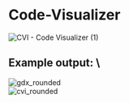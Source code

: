 # Code-Visualizer
![CVI - Code Visualizer (1)](https://github.com/GNU-Szmelc/Code-Visualizer/assets/95081005/36d9b16f-dcaf-45ce-a26d-6d5fa147f49f)
## Example output: \
![gdx_rounded](https://github.com/GNU-Szmelc/Code-Visualizer/assets/95081005/1d69375a-5918-43d2-bace-9b2d3bff3258) \
![cvi_rounded](https://github.com/GNU-Szmelc/Code-Visualizer/assets/95081005/a71dc6fb-7692-44b8-adf9-b7bb273596c2)


